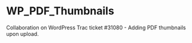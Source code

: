 # WP_PDF_Thumbnails

Collaboration on WordPress Trac ticket #31080 - Adding PDF thumbnails upon upload.
